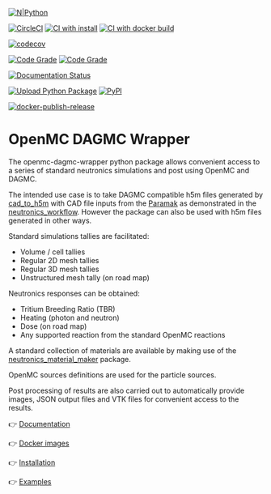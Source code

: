 
[![N|Python](https://www.python.org/static/community_logos/python-powered-w-100x40.png)](https://www.python.org)

[![CircleCI](https://circleci.com/gh/fusion-energy/openmc-dagmc-wrapper/tree/main.svg?style=svg)](https://circleci.com/gh/fusion-energy/openmc-dagmc-wrapper/tree/main)
[![CI with install](https://github.com/fusion-energy/openmc-dagmc-wrapper/actions/workflows/ci_with_install.yml/badge.svg)](https://github.com/fusion-energy/openmc-dagmc-wrapper/actions/workflows/ci_with_install.yml)
[![CI with docker build](https://github.com/fusion-energy/openmc-dagmc-wrapper/actions/workflows/ci_with_docker_build.yml/badge.svg)](https://github.com/fusion-energy/openmc-dagmc-wrapper/actions/workflows/ci_with_docker_build.yml)

[![codecov](https://codecov.io/gh/fusion-energy/openmc-dagmc-wrapper/branch/main/graph/badge.svg?token=5j7c7eGF6W)](https://codecov.io/gh/fusion-energy/openmc-dagmc-wrapper)

[![Code Grade](https://www.code-inspector.com/project/25343/score/svg)](https://frontend.code-inspector.com/public/project/25343/openmc-dagmc-wrapper/dashboard)
[![Code Grade](https://www.code-inspector.com/project/25343/status/svg)](https://frontend.code-inspector.com/public/project/25343/openmc-dagmc-wrapper/dashboard)

[![Documentation Status](https://readthedocs.org/projects/openmc-dagmc-wrapper/badge/?version=latest)](https://openmc-dagmc-wrapper.readthedocs.io/en/latest/?badge=latest)

[![Upload Python Package](https://github.com/fusion-energy/openmc-dagmc-wrapper/actions/workflows/python-publish.yml/badge.svg)](https://github.com/fusion-energy/openmc-dagmc-wrapper/actions/workflows/python-publish.yml)
[![PyPI](https://img.shields.io/pypi/v/openmc-dagmc-wrapper?color=brightgreen&label=pypi&logo=grebrightgreenen&logoColor=green)](https://pypi.org/project/openmc-dagmc-wrapper/)

[![docker-publish-release](https://github.com/fusion-energy/openmc-dagmc-wrapper/actions/workflows/docker_publish.yml/badge.svg)](https://github.com/fusion-energy/openmc-dagmc-wrapper/actions/workflows/docker_publish.yml)


# OpenMC DAGMC Wrapper

The openmc-dagmc-wrapper python package allows convenient access to a series of standard neutronics simulations and post using OpenMC and DAGMC.

The intended use case is to take DAGMC compatible h5m files generated by 
[cad_to_h5m](https://github.com/fusion-energy/cad_to_h5m) with CAD file inputs
from the [Paramak](https://github.com/fusion-energy/paramak) as demonstrated in
the [neutronics_workflow](https://github.com/fusion-energy/neutronics_workflow). However the package can also be used with h5m files generated in other ways.

Standard simulations tallies are facilitated:
- Volume / cell tallies
- Regular 2D mesh tallies
- Regular 3D mesh tallies
- Unstructured mesh tally (on road map)

Neutronics responses can be obtained:
- Tritium Breeding Ratio (TBR)
- Heating (photon and neutron)
- Dose (on road map)
- Any supported reaction from the standard OpenMC reactions

A standard collection of materials are available by making use of the
[neutronics_material_maker](https://github.com/fusion-energy/neutronics_material_maker) package.

OpenMC sources definitions are used for the particle sources. 
 
Post processing of results are also carried out to automatically provide images,
JSON output files and VTK files for convenient access to the results.


:point_right: [Documentation](https://openmc-dagmc-wrapper.readthedocs.io)

:point_right: [Docker images](https://github.com/fusion-energy/openmc_dagmc_wrapper/pkgs/container/openmc_dagmc_wrapper)

:point_right: [Installation](https://openmc-dagmc-wrapper.readthedocs.io/en/stable/install.html)

:point_right: [Examples](https://openmc-dagmc-wrapper.readthedocs.io/en/stable/example_neutronics_simulations.html)
